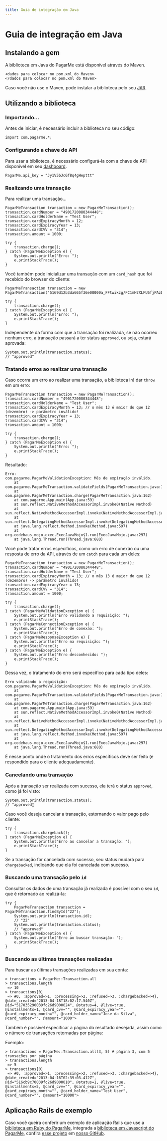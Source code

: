 ```yaml
---
title: Guia de integração em Java
---
```


# Guia de integração em Java

## Instalando a gem

A biblioteca em Java do PagarMe está disponível através do Maven.

    <dados para colocar no pom.xml do Maven>
    </dados para colocar no pom.xml do Maven>

Caso você não use o Maven, pode instalar a biblioteca pelo seu [JAR](https://github.com/pagarme/pagarme-java).

## Utilizando a biblioteca

### Importando...

Antes de iniciar, é necessário incluir a biblioteca no seu código:

<pre><code data-language="python">import com.pagarme.*;</code></pre>

### Configurando a chave de API

Para usar a biblioteca, é necessário configurá-la com a chave de API disponível em seu [dashboard](http://dashboard.pagar.me/).

<pre><code data-language="java">PagarMe.api_key = "Jy1V5bJcGf8q4gHepttt"</code></pre>

### Realizando uma transação

Para realizar uma transação...

<pre><code data-language="python">PagarMeTransaction transaction = new PagarMeTransaction();
transaction.cardNumber = "4901720080344448";
transaction.cardHolderName = "Test User";
transaction.cardExpiracyMonth = 12;
transaction.cardExpiracyYear = 13;
transaction.cardCVV = "314";
transaction.amount = 1000;

try {
    transaction.charge();
} catch (PagarMeException e) {
    System.out.println("Erro: ");
    e.printStackTrace();
}
</code></pre>

Você também pode inicializar uma transação com um `card_hash` que foi recebido do browser do cliente:

<pre><code data-language="python">PagarMeTransaction transaction = new PagarMeTransaction("5169d12b3da665f36e00000a_FFtwikzg/FC1mH7XLFU5fjPAzDsP0ogeAQh3qXRpHzkIrgDz64lITBUGwio67zm2CQXwbKRjGdRi5J1xFNpQLWnxQsUJAQELcTSGaGtF6RGSu6sq1stp8OLRSNG7wp+xGe8poqxw4S1gOL5JYO7XZp/Uz7rTpKXh3IcRshmX36hh66J6+7l5j0803cGIfMZu3T7nbMjQYIf+yLi8r0O6vL9DQPmqSZ9FBerqFGxWHrxScneaaMVzMpNX/5eneqveVBt88RccytyJG5+HYRHcRyKIbLfmX48L/C22HJeAm3PyzehGHdOmDcsxPtVB+Fgq7SDuB4tHWBT8j6wihOO7ww==")

try {
    transaction.charge();
} catch (PagarMeException e) {
    System.out.println("Erro: ");
    e.printStackTrace();
}
</code></pre>

Independente da forma com que a transação foi realizada, se não ocorreu nenhum erro, a transação passará a ter status `approved`, ou seja, estará aprovada:

<pre><code data-language="javascript">System.out.println(transaction.status);
// "approved"
</code></pre>

### Tratando erros ao realizar uma transação

Caso ocorra um erro ao realizar uma transação, a biblioteca irá dar `throw` em um erro:

<pre><code data-language="python">PagarMeTransaction transaction = new PagarMeTransaction();
transaction.cardNumber = "4901720080344448";
transaction.cardHolderName = "Test User";
transaction.cardExpiracyMonth = 13; // o mês 13 é maior do que 12 (dezembro) -> parâmetro inválido!
transaction.cardExpiracyYear = 13;
transaction.cardCVV = "314";
transaction.amount = 1000;

try {
    transaction.charge();
} catch (PagarMeException e) {
    System.out.println("Erro: ");
    e.printStackTrace();
}
</code></pre>

Resultado:

<pre><code data-language="ruby">Erro:
com.pagarme.PagarMeValidationException: Mês de expiração inválido.
    at com.pagarme.PagarMeTransaction.validateFields(PagarMeTransaction.java:192)
    at com.pagarme.PagarMeTransaction.charge(PagarMeTransaction.java:162)
    at com.pagarme.App.main(App.java:59)
    at sun.reflect.NativeMethodAccessorImpl.invoke0(Native Method)
    at sun.reflect.NativeMethodAccessorImpl.invoke(NativeMethodAccessorImpl.java:39)
    at sun.reflect.DelegatingMethodAccessorImpl.invoke(DelegatingMethodAccessorImpl.java:25)
    at java.lang.reflect.Method.invoke(Method.java:597)
    at org.codehaus.mojo.exec.ExecJavaMojo$1.run(ExecJavaMojo.java:297)
    at java.lang.Thread.run(Thread.java:680)
</code></pre>

Você pode tratar erros especificos, como um erro de conexão ou uma resposta de erro da API, através de um `catch` para cada um deles:

<pre><code data-language="python">PagarMeTransaction transaction = new PagarMeTransaction();
transaction.cardNumber = "4901720080344448";
transaction.cardHolderName = "Test User";
transaction.cardExpiracyMonth = 13; // o mês 13 é maior do que 12 (dezembro) -> parâmetro inválido!
transaction.cardExpiracyYear = 13;
transaction.cardCVV = "314";
transaction.amount = 1000;

try {
    transaction.charge();
} catch (PagarMeValidationException e) {
    System.out.println("Erro validando a requisição: ");
    e.printStackTrace();
} catch (PagarMeConnectionException e) {
    System.out.println("Erro de conexão: ");
    e.printStackTrace();
} catch (PagarMeResponseException e) {
    System.out.println("Erro na requisição: ");
    e.printStackTrace();
} catch (PagarMeException e) {
    System.out.println("Erro desconhecido: ");
    e.printStackTrace();
}
</code></pre>

Dessa vez, o tratamento do erro será específico para cada tipo deles:

<pre><code data-language="ruby">Erro validando a requisição: 
com.pagarme.PagarMeValidationException: Mês de expiração inválido.
    at com.pagarme.PagarMeTransaction.validateFields(PagarMeTransaction.java:192)
    at com.pagarme.PagarMeTransaction.charge(PagarMeTransaction.java:162)
    at com.pagarme.App.main(App.java:59)
    at sun.reflect.NativeMethodAccessorImpl.invoke0(Native Method)
    at sun.reflect.NativeMethodAccessorImpl.invoke(NativeMethodAccessorImpl.java:39)
    at sun.reflect.DelegatingMethodAccessorImpl.invoke(DelegatingMethodAccessorImpl.java:25)
    at java.lang.reflect.Method.invoke(Method.java:597)
    at org.codehaus.mojo.exec.ExecJavaMojo$1.run(ExecJavaMojo.java:297)
    at java.lang.Thread.run(Thread.java:680)
</code></pre>

É nesse ponto onde o tratamento dos erros específicos deve ser feito (e respondido para o cliente adequadamente).

### Cancelando uma transação

Após a transação ser realizada com sucesso, ela terá o status `approved`, como já foi visto:

<pre><code data-language="javascript">System.out.println(transaction.status);
// "approved
</code></pre>

Caso você deseja cancelar a transação, estornando o valor pago pelo cliente:

<pre><code data-language="python">try {
    transaction.chargeback();
} catch (PagarMeException e) {
    System.out.println("Erro ao cancelar a transação: ");
    e.printStackTrace();
}
</code></pre>

Se a transação for cancelada com sucesso, seu status mudará para `chargebacked`, indicando que ela foi cancelada com sucesso.

### Buscando uma transação pelo `id`

Consultar os dados de uma transação já realizada é possível com o seu `id`, que é retornado ao realizá-la:

<pre><code data-language="python">try {
    PagarMeTransaction transaction = PagarMeTransaction.findById("22");
    System.out.println(transaction.id);
    // "22"
    System.out.println(transaction.status);
    // "approved"
} catch (PagarMeException e) {
    System.out.println("Erro ao buscar transação: ");
    e.printStackTrace();
}
</code></pre>

### Buscando as últimas transações realizadas

Para buscar as últimas transações realizadas em sua conta:

<pre><code data-language="ruby">> transactions = PagarMe::Transaction.all
> transactions.length
 => 10
> transactions[0]
 => #<PagarMe::Transaction:0x007fa0712bcfc8 @statuses_codes={:local=>0, :approved=>1, :processing=>2, :refused=>3, :chargebacked=>4}, @date_created="2013-04-18T18:02:17.540Z", @id="517035290039fc26d9000024", @status=4, @live=true, @installments=1, @card_cvv="", @card_expiracy_year="", @card_expiracy_month="", @card_holder_name="Jose da Silva", @card_number="", @amount="1000">
</code></pre>

Também é possível especificar a página do resultado desejada, assim como o número de transações retornadas por página:

Exemplo:

<pre><code data-language="ruby">> transactions = PagarMe::Transaction.all(3, 5) # página 3, com 5 transações por página
> transactions.length
 => 5
> transactions[0]
 => #<PagarMe::Transaction:0x007fa071252f38 @statuses_codes={:local=>0, :approved=>1, :processing=>2, :refused=>3, :chargebacked=>4}, @date_created="2013-04-16T02:39:03.412Z", @id="516cb9c70039fc26d9000010", @status=1, @live=true, @installments=5, @card_cvv="", @card_expiracy_year="", @card_expiracy_month="", @card_holder_name="Test User", @card_number="", @amount="10000">
</code></pre>

## Aplicação Rails de exemplo

Caso você queira conferir um exemplo de aplicação Rails que use a [biblioteca em Ruby do PagarMe](/apis/ruby), integrada a [biblioteca em Javascript do PagarMe](/apis/javascript), confira [esse projeto](https://github.com/PagarMe/pagarme-rails-sample) em [nosso GitHub](https://github.com/PagarMe).
